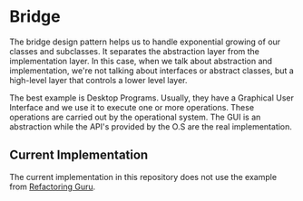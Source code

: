 # Bridge
The bridge design pattern helps us to handle exponential growing of our classes and subclasses. It separates the abstraction layer from the implementation layer. In this case, when we talk about abstraction and implementation, we're not talking about interfaces or abstract classes, but a high-level layer that controls a lower level layer. 

The best example is Desktop Programs. Usually, they have a Graphical User Interface and we use it to execute one or more operations. These operations are carried out by the operational system. The GUI is an abstraction while the API's provided by the O.S are the real implementation.

## Current Implementation
The current implementation in this repository does not use the example from [Refactoring Guru](http://refactoring.guru/design-patterns/factory-method).